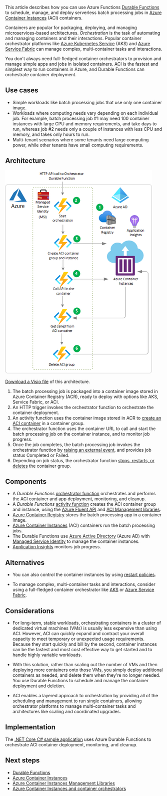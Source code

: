 

This article describes how you can use Azure Functions [Durable Functions](/azure/azure-functions/durable/durable-functions-overview) to schedule, manage, and deploy serverless batch processing jobs in [Azure Container Instances](/azure/container-instances/container-instances-overview) (ACI) containers.

Containers are popular for packaging, deploying, and managing microservices-based architectures. *Orchestration* is the task of automating and managing containers and their interactions. Popular container orchestrator platforms like [Azure Kubernetes Service](https://azure.microsoft.com/services/kubernetes-service/) (AKS) and [Azure Service Fabric](https://azure.microsoft.com/services/service-fabric/) can manage complex, multi-container tasks and interactions.

You don't always need full-fledged container orchestrators to provision and manage simple apps and jobs in isolated containers. ACI is the fastest and simplest way to run containers in Azure, and Durable Functions can orchestrate container deployment.

## Use cases
- Simple workloads like batch processing jobs that use only one container image.
- Workloads where computing needs vary depending on each individual job. For example, batch processing job #1 may need 100 container instances with large CPU and memory requirements, and take days to run, whereas job #2 needs only a couple of instances with less CPU and memory, and takes only hours to run. 
- Multi-tenant scenarios where some tenants need large computing power, while other tenants have small computing requirements.

## Architecture

![Durable Functions orchestration of Container Instances](../media/durable-function-aci.png)

[Download a Visio file](https://arch-center.azureedge.net/Durable_Func_ACI.vsdx) of this architecture.

1. The batch processing job is packaged into a container image stored in Azure Container Registry (ACR), ready to deploy with options like AKS, Service Fabric, or ACI.
1. An HTTP trigger invokes the orchestrator function to orchestrate the container deployment.
1. An activity function uses the container image stored in ACR to [create an ACI container](/rest/api/storageservices/create-container) in a container group.
1. The orchestrator function uses the container URL to call and start the batch processing job on the container instance, and to monitor job progress.
1. Once the job completes, the batch processing job invokes the orchestrator function by [raising an external event](/azure/azure-functions/durable/durable-functions-external-events), and provides job status Completed or Failed.
1. Depending on job status, the orchestrator function [stops, restarts, or deletes](/azure/container-instances/container-instances-stop-start) the container group.

## Components

- A *Durable Functions* [orchestrator function](/azure/azure-functions/durable/durable-functions-types-features-overview#orchestrator-functions) orchestrates and performs the ACI container and app deployment, monitoring, and cleanup.
- A *Durable Functions* [activity function](/azure/azure-functions/durable/durable-functions-types-features-overview#activity-functions) creates the ACI container group and instance, using the [Azure Fluent API](https://github.com/Azure/azure-libraries-for-net) and [ACI Management libraries](/dotnet/api/overview/azure/containerinstance?view=azure-dotnet).
- [Azure Container Registry](/azure/container-registry/) stores the batch processing app in a container image.
- [Azure Container Instances](https://azure.microsoft.com/services/container-instances/) (ACI) containers run the batch processing jobs.
- The Durable Functions use [Azure Active Directory](https://azure.microsoft.com/services/active-directory/) (Azure AD) with [Managed Service Identity](/azure/active-directory/managed-identities-azure-resources/overview) to manage the container instances.
- [Application Insights](/azure/azure-monitor/app/app-insights-overview) monitors job progress.

## Alternatives

- You can also control the container instances by using [restart policies](/azure/container-instances/container-instances-restart-policy).

- To manage complex, multi-container tasks and interactions, consider using a full-fledged container orchestrator like [AKS](https://azure.microsoft.com/services/kubernetes-service/) or [Azure Service Fabric](https://azure.microsoft.com/services/service-fabric/).

## Considerations

- For long-term, stable workloads, orchestrating containers in a cluster of dedicated virtual machines (VMs) is usually less expensive than using ACI. However, ACI can quickly expand and contract your overall capacity to meet temporary or unexpected usage requirements. Because they start quickly and bill by the second, container instances can be the fastest and most cost effective way to get started and to handle highly variable workloads. 

- With this solution, rather than scaling out the number of VMs and then deploying more containers onto those VMs, you simply deploy additional containers as needed, and delete them when they're no longer needed. You use Durable Functions to schedule and manage the container deployment and deletion.

- ACI enables a layered approach to orchestration by providing all of the scheduling and management to run single containers, allowing orchestrator platforms to manage multi-container tasks and architectures like scaling and coordinated upgrades.

## Implementation

The [.NET Core C# sample application](https://github.com/sowsan/az-func-aci) uses Azure Durable Functions to orchestrate ACI container deployment, monitoring, and cleanup.

## Next steps

- [Durable Functions](/azure/azure-functions/durable/durable-functions-overview?tabs=csharp)
- [Azure Container Instances](/azure/container-instances/container-instances-overview)
- [Azure Container Instances Management Libraries](/dotnet/api/overview/azure/containerinstance?view=azure-dotnet)
- [Azure Container Instances and container orchestrators](/azure/container-instances/container-instances-orchestrator-relationship)